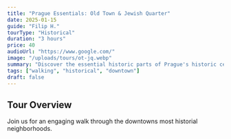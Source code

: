 ```yaml
---
title: "Prague Essentials: Old Town & Jewish Quarter"
date: 2025-01-15
guide: "Filip H."
tourType: "Historical"
duration: "3 hours"
price: 40
audioUrl: "https://www.google.com/"
image: "/uploads/tours/ot-jq.webp"
summary: "Discover the essential historic parts of Prague's historic centre."
tags: ["walking", "historical", "downtown"]
draft: false
---
```


## Tour Overview

Join us for an engaging walk through the downtowns most historial neighborhoods.